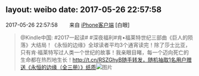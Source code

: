 layout: weibo
date: 2017-05-26 22:57:58
---
<meta name="referrer" content="no-referrer" />

2017-05-26 22:57:58  &nbsp;&nbsp;&nbsp;&nbsp;&nbsp;&nbsp; 来自 <a href="http://app.weibo.com/t/feed/9ksdit" rel="nofollow">iPhone客户端</a>
[白眼]
>  @Kindle中国: #2017一起读# #深夜福利#肯•福莱特世纪三部曲《巨人的陨落》大结局！《永恒的边缘》全球读者平均3个通宵读完！除了莎士比亚，只有肯·福莱特写过人类一个世纪的故事！我亲眼目睹，每一个迈向死亡的生命都在热烈地生长！http://t.cn/RSZGhyB随手转发，随机抽取1名用户赠送《永恒的边缘（全三册）》纸质 ​​​
>  ![图片](https://wx3.sinaimg.cn/large/c2719308ly1ffyeldahk8j20af0dwdhj.jpg)
